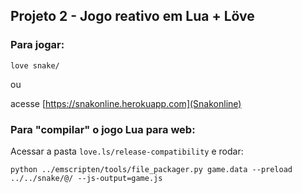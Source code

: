## Projeto 2 - Jogo reativo em Lua + Löve

### Para jogar:
```
love snake/
```
 ou

 acesse [https://snakonline.herokuapp.com](Snakonline)

### Para "compilar" o jogo Lua para web:

Acessar a pasta ```love.ls/release-compatibility``` e rodar:
```
python ../emscripten/tools/file_packager.py game.data --preload ../../snake/@/ --js-output=game.js
```